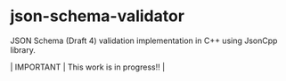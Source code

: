 # json-schema-validator
JSON Schema (Draft 4) validation implementation in C++ using JsonCpp library.

| IMPORTANT | This work is in progress!! |
